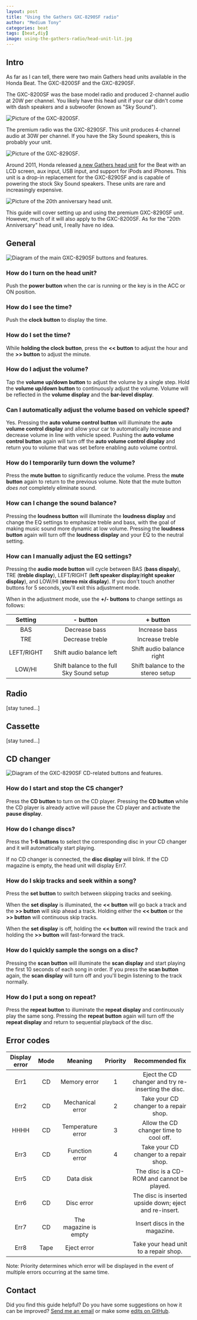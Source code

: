 ```yaml
---
layout: post
title: "Using the Gathers GXC-8290SF radio"
author: "Medium Tony"
categories: beat
tags: [beat,diy]
image: using-the-gathers-radio/head-unit-lit.jpg
---
```

## Intro

As far as I can tell, there were two main Gathers head units available in the Honda Beat. The GXC-8200SF and the GXC-8290SF.

The GXC-8200SF was the base model radio and produced 2-channel audio at 20W per channel. You likely have this head unit if your car didn't come with dash speakers and a subwoofer (known as "Sky Sound").

![Picture of the GXC-8200SF.](assets/img/using-the-gathers-radio/gxc-8200sf.jpg)

The premium radio was the GXC-8290SF. This unit produces 4-channel audio at 30W per channel. If you have the Sky Sound speakers, this is probably your unit.

![Picture of the GXC-8290SF.](assets/img/using-the-gathers-radio/gxc-8290sf.jpg)

Around 2011, Honda released [a new Gathers head unit](https://www.honda.co.jp/ACCESS/beat/audio/) for the Beat with an LCD screen, aux input, USB input, and support for iPods and iPhones. This unit is a drop-in replacement for the GXC-8290SF and is capable of powering the stock Sky Sound speakers. These units are rare and increasingly expensive.

![Picture of the 20th anniversary head unit.](assets/img/using-the-gathers-radio/20ae-gathers.jpg)

This guide will cover setting up and using the premium GXC-8290SF unit. However, much of it will also apply to the GXC-8200SF. As for the "20th Anniversary" head unit, I really have no idea.

## General

![Diagram of the main GXC-8290SF buttons and features.](assets/img/using-the-gathers-radio/gxc-8290sf-translated-clean.jpg)


### How do I turn on the head unit?
Push the **power button** when the car is running or the key is in the ACC or ON position.

### How do I see the time?
Push the **clock button** to display the time.

### How do I set the time?
While **holding the clock button**, press the **<< button** to adjust the hour and the **>> button** to adjust the minute.

### How do I adjust the volume?
Tap the **volume up/down button** to adjust the volume by a single step. Hold the **volume up/down button** to continuously adjust the volume. Volume will be reflected in the **volume display** and the **bar-level display**.

### Can I automatically adjust the volume based on vehicle speed?
Yes. Pressing the **auto volume control button** will illuminate the **auto volume control display** and allow your car to automatically increase and decrease volume in line with vehicle speed. Pushing the **auto volume control button** again will turn off the **auto volume control display** and return you to volume that was set before enabling auto volume control.

### How do I temporarily turn down the volume?
Press the **mute button** to significantly reduce the volume. Press the **mute button** again to return to the previous volume. Note that the mute button _does not_ completely eliminate sound.

### How can I change the sound balance?
Pressing the **loudness button** will illuminate the **loudness display** and change the EQ settings to emphasize treble and bass, with the goal of making music sound more dynamic at low volume. Pressing the **loudness button** again will turn off the **loudness display** and your EQ to the neutral setting.

### How can I manually adjust the EQ settings?
Pressing the **audio mode button** will cycle between BAS (**bass dispaly**), TRE (**treble display**), LEFT/RIGHT (**left speaker display**/**right speaker display**), and LOW/HI (**stereo mix display**). If you don't touch another buttons for 5 seconds, you'll exit this adjustment mode.

When in the adjustment mode, use the **+/- buttons** to change settings as follows:

| Setting | - button | + button |
|:-------:|:--------:|:--------:|
|  BAS    | Decrease bass | Increase bass |
|  TRE    | Decrease treble | Increase treble |
| LEFT/RIGHT | Shift audio balance left | Shift audio balance right |
| LOW/HI |  Shift balance to the full Sky Sound setup | Shift balance to the stereo setup |

## Radio

[stay tuned...]

## Cassette

[stay tuned...]

## CD changer

![Diagram of the GXC-8290SF CD-related buttons and features.](assets/img/using-the-gathers-radio/gxc-8290sf-cd-translated-clean.jpg)

### How do I start and stop the CS changer?
Press the **CD button** to turn on the CD player. Pressing the **CD button** while the CD player is already active will pause the CD player and activate the **pause display**.

### How do I change discs?
Press the **1-6 buttons** to select the corresponding disc in  your CD changer and it will automatically start playing.

If no CD changer is connected, the **disc display** will blink. If the CD magazine is empty, the head unit will display Err7.

### How do I skip tracks and seek within a song?
Press the **set button** to switch between skipping tracks and seeking.

When the **set display** is illuminated, the **<< button** will go back a track and the **>> button** will skip ahead a track. Holding either the **<< button** or the **>> button** will continuous skip tracks.

When the **set display** is off, holding the **<< button** will rewind the track and holding the **>> button** will fast-forward the track.

### How do I quickly sample the songs on a disc?
Pressing the **scan button** will illuminate the **scan display** and start playing the first 10 seconds of each song in order. If you press the **scan button** again, the **scan display** will turn off and you'll begin listening to the track normally.

### How do I put a song on repeat?
Press the **repeat button** to illuminate the **repeat display** and continuously play the same song. Pressing the **repeat button** again will turn off the **repeat display** and return to sequential playback of the disc.

## Error codes

| Display error | Mode | Meaning | Priority | Recommended fix |
|:-------:|:--------:|:--------:|:--------:|:--------:|
| Err1 | CD | Memory error | 1 |Eject the CD changer and try re-inserting the disc. |
| Err2 | CD | Mechanical error | 2 | Take your CD changer to a repair shop. |
| HHHH | CD | Temperature error | 3 | Allow the CD changer time to cool off. |
| Err3 | CD | Function error | 4 | Take your CD changer to a repair shop. |
| Err5 | CD | Data disk |  | The disc is a CD-ROM and cannot be played. |
| Err6 | CD | Disc error |  | The disc is inserted upside down; eject and re-insert. |
| Err7 | CD | The magazine is empty |  | Insert discs in the magazine. |
| Err8 | Tape | Eject error |  | Take your head unit to a repair shop. |

Note: Priority determines which error will be displayed in the event of multiple errors occurring at the same time.

## Contact
Did you find this guide helpful? Do you have some suggestions on how it can be improved? [Send me an email](mailto:tony@mediumtonysgarage.com) or make some [edits on GitHub](https://github.com/prestia/mediumtonys/blob/main/_posts/2023-9-6-using-the-gathers-radio.md).